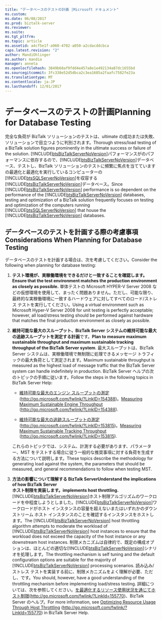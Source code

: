 ```yaml
---
title: "データベースのテストの計画 |Microsoft ドキュメント"
ms.custom: 
ms.date: 06/08/2017
ms.prod: biztalk-server
ms.reviewer: 
ms.suite: 
ms.tgt_pltfrm: 
ms.topic: article
ms.assetid: a4cf5e1f-a960-4702-a050-a2cdacddcbca
caps.latest.revision: "2"
author: MandiOhlinger
ms.author: mandia
manager: anneta
ms.openlocfilehash: 3849b68af9fdd4e457a8e1e492134a87dc1655bd
ms.sourcegitcommit: 3fc338e52d5dbca2c3ea1685a2faafc7582fe23a
ms.translationtype: MT
ms.contentlocale: ja-JP
ms.lasthandoff: 12/01/2017
---
```

# <a name="planning-for-database-testing"></a><span data-ttu-id="2a702-102">データベースのテストの計画</span><span class="sxs-lookup"><span data-stu-id="2a702-102">Planning for Database Testing</span></span>
<span data-ttu-id="2a702-103">完全な負荷が BizTalk ソリューションのテストは、ultimate の成功または失敗、ソリューションで目立つように判別されます。</span><span class="sxs-lookup"><span data-stu-id="2a702-103">Thorough stress/load testing of a BizTalk solution figures prominently in the ultimate success or failure of the solution.</span></span> <span data-ttu-id="2a702-104">[!INCLUDE[btsBizTalkServerNoVersion](../includes/btsbiztalkservernoversion-md.md)]パフォーマンスがのパフォーマンスに依存するので、[!INCLUDE[btsBizTalkServerNoVersion](../includes/btsbiztalkservernoversion-md.md)]データベース、テストし、BizTalk ソリューションのテストに頻繁に焦点を当てていますの最適化と最適化を実行しているコンピューターの[!INCLUDE[btsSQLServerNoVersion](../includes/btssqlservernoversion-md.md)]を収容する[!INCLUDE[btsBizTalkServerNoVersion](../includes/btsbiztalkservernoversion-md.md)]データベース。</span><span class="sxs-lookup"><span data-stu-id="2a702-104">Since [!INCLUDE[btsBizTalkServerNoVersion](../includes/btsbiztalkservernoversion-md.md)] performance is so dependent on the performance of the [!INCLUDE[btsBizTalkServerNoVersion](../includes/btsbiztalkservernoversion-md.md)] databases, testing and optimization of a BizTalk solution frequently focuses on testing and optimization of the computers running [!INCLUDE[btsSQLServerNoVersion](../includes/btssqlservernoversion-md.md)] that house the [!INCLUDE[btsBizTalkServerNoVersion](../includes/btsbiztalkservernoversion-md.md)] databases.</span></span>  
  
## <a name="considerations-when-planning-for-database-testing"></a><span data-ttu-id="2a702-105">データベースのテストを計画する際の考慮事項</span><span class="sxs-lookup"><span data-stu-id="2a702-105">Considerations When Planning for Database Testing</span></span>  
 <span data-ttu-id="2a702-106">データベースのテストを計画する場合は、次を考慮してください。</span><span class="sxs-lookup"><span data-stu-id="2a702-106">Consider the following when planning for database testing:</span></span>  
  
1.  <span data-ttu-id="2a702-107">**テスト環境が、実稼働環境をできるだけと一致することを確認します。**</span><span class="sxs-lookup"><span data-stu-id="2a702-107">**Ensure that the test environment matches the production environment as closely as possible.**</span></span> <span data-ttu-id="2a702-108">単体テストの Microsoft HYPER-V Server 2008 などの仮想環境を使用して、まったく問題ありません。ただし、可能な限り、最終的な実稼働環境に一致するハードウェアに対してすべてのロード/ストレス テストを実行してください。</span><span class="sxs-lookup"><span data-stu-id="2a702-108">Using a virtual environment such as Microsoft Hyper-V Server 2008 for unit testing is perfectly acceptable; however, all load/stress testing should be performed against hardware that matches the final production environment as closely as possible.</span></span>  
  
2.  <span data-ttu-id="2a702-109">**維持可能な最大のスループット、BizTalk Server システムの維持可能な最大の追跡スループットを測定する計画**です。</span><span class="sxs-lookup"><span data-stu-id="2a702-109">**Plan to measure maximum sustainable throughput and maximum sustainable tracking throughput of the BizTalk Server system**.</span></span> <span data-ttu-id="2a702-110">最大スループットは、BizTalk Server システムは、実稼働環境で無制限に処理できるメッセージ トラフィックの最大負荷として測定されます。</span><span class="sxs-lookup"><span data-stu-id="2a702-110">Maximum sustainable throughput is measured as the highest load of message traffic that the BizTalk Server system can handle indefinitely in production.</span></span> <span data-ttu-id="2a702-111">BizTalk Server ヘルプの次のトピックの手順に従います。</span><span class="sxs-lookup"><span data-stu-id="2a702-111">Follow the steps in the following topics in BizTalk Server Help:</span></span>  
  
    -   <span data-ttu-id="2a702-112">[維持可能な最大のエンジン スループットの測定](http://go.microsoft.com/fwlink/?LinkID=154388)(http://go.microsoft.com/fwlink/?LinkID=154388)。</span><span class="sxs-lookup"><span data-stu-id="2a702-112">[Measuring Maximum Sustainable Engine Throughput](http://go.microsoft.com/fwlink/?LinkID=154388) (http://go.microsoft.com/fwlink/?LinkID=154388).</span></span>  
  
    -   <span data-ttu-id="2a702-113">[維持可能な最大の追跡スループットの測定](http://go.microsoft.com/fwlink/?LinkID=153815)(http://go.microsoft.com/fwlink/?LinkID=153815)。</span><span class="sxs-lookup"><span data-stu-id="2a702-113">[Measuring Maximum Sustainable Tracking Throughput](http://go.microsoft.com/fwlink/?LinkID=153815) (http://go.microsoft.com/fwlink/?LinkID=153815).</span></span>  
  
     <span data-ttu-id="2a702-114">これらのトピックでは、システム、計測する必要があります、パラメーター、MST をテストする場合に従う一般的な推奨事項に対する負荷を生成する方法について説明します。</span><span class="sxs-lookup"><span data-stu-id="2a702-114">These topics describe the methodology for generating load against the system, the parameters that should be measured, and general recommendations to follow when testing MST.</span></span>  
  
3.  <span data-ttu-id="2a702-115">**方法の影響について理解する BizTalk Server**</span><span class="sxs-lookup"><span data-stu-id="2a702-115">**Understand the implications of how BizTalk Server**</span></span>  
     <span data-ttu-id="2a702-116">**ホスト制限を実装します。**</span><span class="sxs-lookup"><span data-stu-id="2a702-116">**implements host throttling.**</span></span> <span data-ttu-id="2a702-117">[!INCLUDE[btsBizTalkServerNoVersion](../includes/btsbiztalkservernoversion-md.md)]ホスト制限アルゴリズムのワークロードを中程度しようとしました。[!INCLUDE[btsBizTalkServerNoVersion](../includes/btsbiztalkservernoversion-md.md)]ワークロードがホスト インスタンスの容量を超えないまたはいずれかのダウン ストリーム ホスト インスタンスのことを確認するインスタンスをホストします。</span><span class="sxs-lookup"><span data-stu-id="2a702-117">The [!INCLUDE[btsBizTalkServerNoVersion](../includes/btsbiztalkservernoversion-md.md)] host throttling algorithm attempts to moderate the workload of [!INCLUDE[btsBizTalkServerNoVersion](../includes/btsbiztalkservernoversion-md.md)] host instances to ensure that the workload does not exceed the capacity of the host instance or any downstream host instances.</span></span> <span data-ttu-id="2a702-118">制限メカニズムは自律的で、既定の構成オプションは、ほとんどの適切な[!INCLUDE[btsBizTalkServerNoVersion](../includes/btsbiztalkservernoversion-md.md)]シナリオを処理します。</span><span class="sxs-lookup"><span data-stu-id="2a702-118">The throttling mechanism is self tuning and the default configuration options are suitable for the majority of [!INCLUDE[btsBizTalkServerNoVersion](../includes/btsbiztalkservernoversion-md.md)] processing scenarios.</span></span> <span data-ttu-id="2a702-119">読み込み/ストレス テストを実装する前に、制限メカニズムをよく理解が必要、ただし、です。</span><span class="sxs-lookup"><span data-stu-id="2a702-119">You should, however, have a good understanding of the throttling mechanism before implementing load/stress testing.</span></span> <span data-ttu-id="2a702-120">詳細については、次を参照してください。[を最適化するリソース使用状況を通じてホスト制限](http://go.microsoft.com/fwlink/?LinkId=155770)(http://go.microsoft.com/fwlink/?LinkId=155770)、BizTalk Server のヘルプ。</span><span class="sxs-lookup"><span data-stu-id="2a702-120">For more information, see [Optimizing Resource Usage Through Host Throttling](http://go.microsoft.com/fwlink/?LinkId=155770) (http://go.microsoft.com/fwlink/?LinkId=155770) in BizTalk Server Help.</span></span>